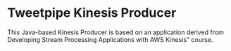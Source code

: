 # Tweetpipe Kinesis Producer 
This Java-based Kinesis Producer is based on an application derived from Developing Stream Processing Applications with AWS Kinesis" course.
                                                                         